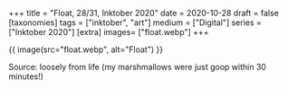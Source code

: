 +++
title = "Float, 28/31, Inktober 2020"
date = 2020-10-28
draft =  false
[taxonomies]
tags = ["inktober", "art"]
medium = ["Digital"]
series = ["Inktober 2020"]
[extra]
images= ["float.webp"]
+++

{{ image(src="float.webp", alt="Float") }}

Source: loosely from life (my marshmallows were just goop within 30 minutes!)
